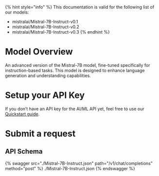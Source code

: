 [#references:start]: <> ({ "template": "openapi" })
{% hint style="info" %}
This documentation is valid for the following list of our models:
* mistralai/Mistral-7B-Instruct-v0.1
* mistralai/Mistral-7B-Instruct-v0.2
* mistralai/Mistral-7B-Instruct-v0.3
{% endhint %}

# Model Overview
An advanced version of the Mistral-7B model, fine-tuned specifically for instruction-based tasks. This model is designed to enhance language generation and understanding capabilities.

# Setup your API Key
If you don’t have an API key for the AI/ML API yet, feel free to use our [Quickstart guide](https://docs.aimlapi.com/quickstart/setting-up).

# Submit a request
## API Schema
{% swagger src="./Mistral-7B-Instruct.json" path="/v1/chat/completions" method="post" %}
./Mistral-7B-Instruct.json
{% endswagger %}


[#references:end]: <> ({})